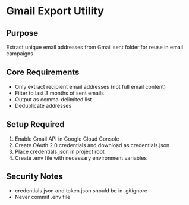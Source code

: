 # Gmail Export Utility

## Purpose
Extract unique email addresses from Gmail sent folder for reuse in email campaigns

## Core Requirements
- Only extract recipient email addresses (not full email content)
- Filter to last 3 months of sent emails
- Output as comma-delimited list
- Deduplicate addresses

## Setup Required
1. Enable Gmail API in Google Cloud Console
2. Create OAuth 2.0 credentials and download as credentials.json
3. Place credentials.json in project root
4. Create .env file with necessary environment variables

## Security Notes
- credentials.json and token.json should be in .gitignore
- Never commit .env file
